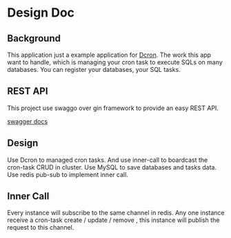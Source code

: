 # Design Doc

## Background

This application just a example application for [Dcron](https://github.com/libi/dcron). The work this app want to handle, which is managing your cron task to execute SQLs on many databases. You can register your databases, your SQL tasks.

## REST API

This project use swaggo over gin framework to provide an easy REST API.

[swagger docs](../app/docs/)

## Design 

Use Dcron to managed cron tasks. And use inner-call to boardcast the cron-task CRUD in cluster. Use MySQL to save databases and tasks data. Use redis pub-sub to implement inner call.

## Inner Call

Every instance will subscribe to the same channel in redis. Any one instance receive a cron-task create / update / remove , this instance will publish the request to this channel.
